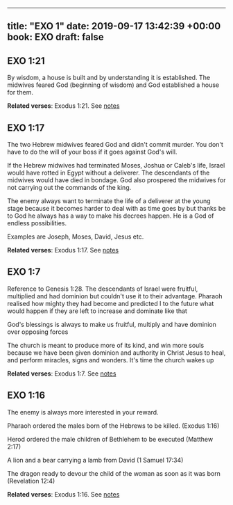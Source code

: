
---
title: "EXO 1"
date: 2019-09-17 13:42:39 +00:00
book: EXO
draft: false
---

## EXO 1:21

By wisdom, a house is built and by understanding it is established. The midwives feared God (beginning of wisdom) and God established a house for them.

**Related verses**: Exodus 1:21. See [notes](https://my.bible.com/notes/3255381867390296656)


## EXO 1:17

The two Hebrew midwives feared God and didn't commit murder. You don't have to do the will of your boss if it goes against God's will. 

If the Hebrew midwives had terminated Moses, Joshua or Caleb's life, Israel would have rotted in Egypt without a deliverer. The descendants of the midwives would have died in bondage. God also prospered the midwives for not carrying out the commands of the king. 

The enemy always want to terminate the life of a deliverer at the young stage because it becomes harder to deal with as time goes by but thanks be to God he always has a way to make his decrees happen. He is a God of endless possibilities. 


Examples are Joseph, Moses, David, Jesus etc.

**Related verses**: Exodus 1:17. See [notes](https://my.bible.com/notes/2414911991212401420)


## EXO 1:7

Reference to Genesis 1:28. The descendants of Israel were fruitful,  multiplied and had dominion but couldn't use it to their advantage. Pharaoh realised how mighty they had become and predicted I to the future what would happen if they are left to increase and dominate like that

God's blessings is always to make us fruitful, multiply and have dominion over opposing forces 

The church is meant to produce more of its kind,  and win more souls because we have been given dominion and authority in Christ Jesus to heal, and perform miracles,  signs and wonders.  It's time the church wakes up

**Related verses**: Exodus 1:7. See [notes](https://my.bible.com/notes/2411306217051513354)


## EXO 1:16

The enemy is always more interested in your reward. 

Pharaoh ordered the males born of the Hebrews to be killed. (Exodus 1:16)

Herod ordered the male children of Bethlehem to be executed (Matthew 2:17)

A lion and a bear carrying a lamb from David (1 Samuel 17:34)

The dragon ready to devour the child of the woman as soon as it was born (Revelation 12:4)

**Related verses**: Exodus 1:16. See [notes](https://my.bible.com/notes/2411299790698308078)

